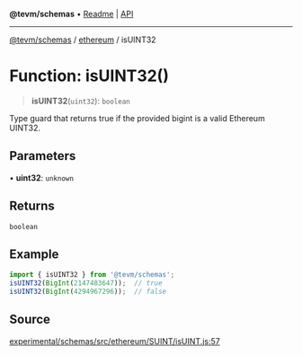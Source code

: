 **@tevm/schemas** • [Readme](../../README.md) \| [API](../../modules.md)

***

[@tevm/schemas](../../README.md) / [ethereum](../README.md) / isUINT32

# Function: isUINT32()

> **isUINT32**(`uint32`): `boolean`

Type guard that returns true if the provided bigint is a valid Ethereum UINT32.

## Parameters

• **uint32**: `unknown`

## Returns

`boolean`

## Example

```ts
import { isUINT32 } from '@tevm/schemas';
isUINT32(BigInt(2147483647));  // true
isUINT32(BigInt(4294967296));  // false
````

## Source

[experimental/schemas/src/ethereum/SUINT/isUINT.js:57](https://github.com/evmts/tevm-monorepo/blob/main/experimental/schemas/src/ethereum/SUINT/isUINT.js#L57)
